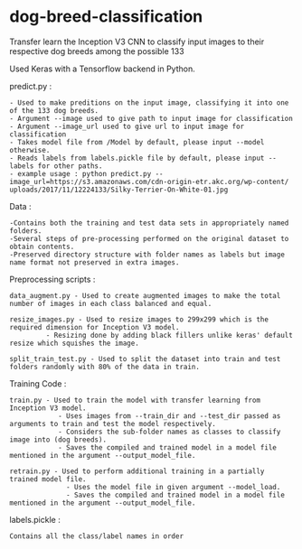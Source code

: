 # dog-breed-classification
Transfer learn the Inception V3 CNN to classify input images to their respective dog breeds among the possible 133

Used Keras with a Tensorflow backend in Python.

predict.py :

	- Used to make preditions on the input image, classifying it into one of the 133 dog breeds.
	- Argument --image used to give path to input image for classification
	- Argument --image_url used to give url to input image for classification
	- Takes model file from /Model by default, please input --model otherwise.
	- Reads labels from labels.pickle file by default, please input --labels for other paths.
	- example usage : python predict.py --image_url=https://s3.amazonaws.com/cdn-origin-etr.akc.org/wp-content/
	uploads/2017/11/12224133/Silky-Terrier-On-White-01.jpg 

Data :	

	-Contains both the training and test data sets in appropriately named folders. 
	-Several steps of pre-processing performed on the original dataset to obtain contents. 
	-Preserved directory structure with folder names as labels but image name format not preserved in extra images.

Preprocessing scripts :
	
	data_augment.py - Used to create augmented images to make the total number of images in each class balanced and equal.

	resize_images.py - Used to resize images to 299x299 which is the required dimension for Inception V3 model.
			 - Resizing done by adding black fillers unlike keras' default resize which squishes the image.

	split_train_test.py - Used to split the dataset into train and test folders randomly with 80% of the data in train.


Training Code :

	train.py - Used to train the model with transfer learning from Inception V3 model.
				- Uses images from --train_dir and --test_dir passed as arguments to train and test the model respectively.
				- Considers the sub-folder names as classes to classify image into (dog breeds).
				- Saves the compiled and trained model in a model file mentioned in the argument --output_model_file.

	retrain.py - Used to perform additional training in a partially trained model file.
				  - Uses the model file in given argument --model_load.
				  - Saves the compiled and trained model in a model file mentioned in the argument --output_model_file.

  
labels.pickle :
	
	Contains all the class/label names in order 
